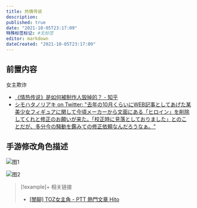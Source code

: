 ```yaml
---
title: 热情传说
description:
published: true
date: "2021-10-05T23:17:09"
特殊标签标记: #无标签
editor: markdown
dateCreated: "2021-10-05T23:17:09"
---
```


## 前置内容

女主欺诈

+   [《情热传说》是如何被制作人毁掉的？ - 知乎](https://zhuanlan.zhihu.com/p/25901470)
+   [シモハタノリアキ on Twitter: "去年の10月くらいにWEB記事としてあげた某美少女フィギュアに関して今頃メーカーから文面にある「ヒロイン」を削除してくれと修正のお願いが来た。「校正時に見落としておりました」とのことだが、多分今の騒動を鑑みての修正依頼なんだろうなぁ。"](https://archive.is/jhFY2 "https://twitter.com/billy_P/status/562222386984914946")

<!--
[『テイルズ オブ ゼスティリア』より、アリーシャが立体化！ - 電撃ホビーウェブ](https://web.archive.org/web/20211005123240/https://hobby.dengeki.com/news/39018/)
-->

## 手游修改角色描述

![图1](https://web.archive.org/web/20211005123221im_/http://livedoor.4.blogimg.jp/hatima/imgs/7/9/79bcf57e.jpg)

![图2](https://web.archive.org/web/20211005123221im_/https://i.imgur.com/pfJqahM.jpg)

> [!example]+ 相关链接
> + [[閒聊] TOZ女主角 - PTT 熱門文章 Hito](https://web.archive.org/web/20211005123221/https://ptthito.com/talesseries/m-1422848449-a-0a2/)

